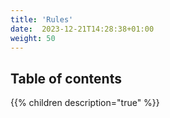 ```yaml
---
title: 'Rules'
date:  2023-12-21T14:28:38+01:00
weight: 50
---
```



## Table of contents

{{% children description="true" %}}

